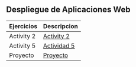 ## Despliegue de Aplicaciones Web
 
 Ejercicios | Descripcion 
 ------------- | ------------- 
 Activity 2  | [Activity 2](T1/t1-a2.md)    
 Activity 5 | [Actividad 5](T5/README.md)
 Proyecto | [Proyecto](Practica_1_Trimestre/README.md)
